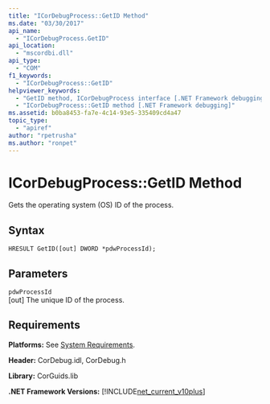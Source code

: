 ```yaml
---
title: "ICorDebugProcess::GetID Method"
ms.date: "03/30/2017"
api_name: 
  - "ICorDebugProcess.GetID"
api_location: 
  - "mscordbi.dll"
api_type: 
  - "COM"
f1_keywords: 
  - "ICorDebugProcess::GetID"
helpviewer_keywords: 
  - "GetID method, ICorDebugProcess interface [.NET Framework debugging]"
  - "ICorDebugProcess::GetID method [.NET Framework debugging]"
ms.assetid: b0ba8453-fa7e-4c14-93e5-335409cd4a47
topic_type: 
  - "apiref"
author: "rpetrusha"
ms.author: "ronpet"
---
```

# ICorDebugProcess::GetID Method
Gets the operating system (OS) ID of the process.  
  
## Syntax  
  
```  
HRESULT GetID([out] DWORD *pdwProcessId);  
```  
  
## Parameters  
 `pdwProcessId`  
 [out] The unique ID of the process.  
  
## Requirements  
 **Platforms:** See [System Requirements](../../../../docs/framework/get-started/system-requirements.md).  
  
 **Header:** CorDebug.idl, CorDebug.h  
  
 **Library:** CorGuids.lib  
  
 **.NET Framework Versions:** [!INCLUDE[net_current_v10plus](../../../../includes/net-current-v10plus-md.md)]
